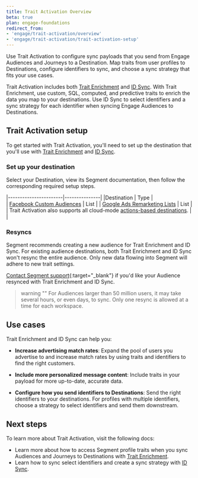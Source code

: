 ```yaml
---
title: Trait Activation Overview
beta: true
plan: engage-foundations
redirect_from: 
- 'engage/trait-activation/overview'
- 'engage/trait-activation/trait-activation-setup'
---
```


Use Trait Activation to configure sync payloads that you send from Engage Audiences and Journeys to a Destination. Map traits from user profiles to Destinations, configure identifiers to sync, and choose a sync strategy that fits your use cases. 

Trait Activation includes both [Trait Enrichment](/docs/engage/trait-activation/trait-enrichment/) and [ID Sync](/docs/engage/trait-activation/id-sync/). With Trait Enrichment, use custom, SQL, computed, and predictive traits to enrich the data you map to your destinations. Use ID Sync to select identifiers and a sync strategy for each identifier when syncing Engage Audiences to Destinations.


## Trait Activation setup

To get started with Trait Activation, you'll need to set up the destination that you'll use with [Trait Enrichment](/docs/engage/trait-activation/trait-enrichment/) and [ID Sync](/docs/engage/trait-activation/id-sync/).  


### Set up your destination

Select your Destination, view its Segment documentation, then follow the corresponding required setup steps. 


|-----------------------|---------------|
|Destination            |  Type         |  
| [Facebook Custom Audiences](/docs/connections/destinations/catalog/personas-facebook-custom-audiences/) | List |
| [Google Ads Remarketing Lists](/docs/connections/destinations/catalog/adwords-remarketing-lists/#overview) | List | 
| Trait Activation also supports all cloud-mode [actions-based destinations](/docs/connections/destinations/actions/#available-actions-based-destinations). |         | 

### Resyncs 

Segment recommends creating a new audience for Trait Enrichment and ID Sync. For existing audience destinations, both Trait Enrichment and ID Sync won't resync the entire audience. Only new data flowing into Segment will adhere to new trait settings. 

[Contact Segment support](https://segment.com/help/contact/){:target="_blank"} if you'd like your Audience resynced with Trait Enrichment and ID Sync. 

> warning ""
> For Audiences larger than 50 million users, it may take several hours, or even days, to sync. Only one resync is allowed at a time for each workspace. 


## Use cases 

Trait Enrichment and ID Sync can help you:

- **Increase advertising match rates**: Expand the pool of users you advertise to and increase match rates by using traits and identifiers to find the right customers. 

- **Include more personalized message content**: Include traits in your payload for more up-to-date, accurate data. 

- **Configure how you send identifiers to Destinations**: Send the right identifiers to your destinations. For profiles with multiple identifiers, choose a strategy to select identifiers and send them downstream.

 
## Next steps 

To learn more about Trait Activation, visit the following docs:

- Learn more about how to access Segment profile traits when you sync Audiences and Journeys to Destinations with  [Trait Enrichment](/docs/engage/trait-activation/trait-enrichment/).
- Learn how to sync select identifiers and create a sync strategy with [ID Sync](/docs/engage/trait-activation/id-sync/).



